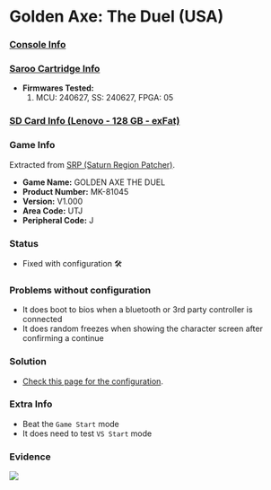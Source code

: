 # Golden Axe: The Duel (USA)

### [Console Info](../../../../../Info/Consoles/VA13/README.md)

### [Saroo Cartridge Info](../../../../../Info/Cartridges/RetroGameParadiseStore/1.32F/README.md)

- <b>Firmwares Tested:</b>
  1. MCU: 240627, SS: 240627, FPGA: 05

### [SD Card Info (Lenovo - 128 GB - exFat)](../../../../../Info/SdCards/Lenovo/128GB/exfat/README.md)

### Game Info

Extracted from [SRP (Saturn Region Patcher)](https://segaxtreme.net/resources/saturn-region-patcher.81/download).

- <b>Game Name:</b> GOLDEN AXE THE DUEL
- <b>Product Number:</b> MK-81045
- <b>Version:</b> V1.000
- <b>Area Code:</b> UTJ
- <b>Peripheral Code:</b> J

### Status

- Fixed with configuration :hammer_and_wrench:

### Problems without configuration

- It does boot to bios when a bluetooth or 3rd party controller is connected
- It does random freezes when showing the character screen after confirming a continue

### Solution

- [Check this page for the configuration](https://github.com/williamdsw/saroo-configuration-list/blob/master/U/MK-81045/README.md).

### Extra Info

- Beat the `Game Start` mode
- It does need to test `VS Start` mode

### Evidence

[![](https://img.youtube.com/vi/aw9GeTj0ZFk/0.jpg)](https://www.youtube.com/watch?v=aw9GeTj0ZFk)
